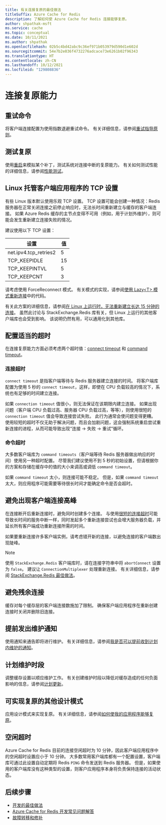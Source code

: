 ```yaml
---
title: 有关连接复原的最佳做法
titleSuffix: Azure Cache for Redis
description: 了解如何使 Azure Cache for Redis 连接能够复原。
author: shpathak-msft
ms.service: cache
ms.topic: conceptual
ms.date: 10/11/2021
ms.author: shpathak
ms.openlocfilehash: 02b5c4bd42abc9c36ef971b053979d590d1e602d
ms.sourcegitcommit: 54e7b2e036f4732276adcace73e6261b02f96343
ms.translationtype: HT
ms.contentlocale: zh-CN
ms.lasthandoff: 10/12/2021
ms.locfileid: "129808836"
---
```

# <a name="connection-resilience"></a>连接复原能力

## <a name="retry-commands"></a>重试命令

将客户端连接配置为使用指数退避重试命令。 有关详细信息，请参阅[重试指导原则](/azure/architecture/best-practices/retry-service-specific#azure-cache-for-redis)。

## <a name="test-resiliency"></a>测试复原

使用[重启](cache-administration.md#reboot)来模拟某个补丁，测试系统对连接中断的复原能力。 有关如何测试性能的详细信息，请参阅[性能测试](cache-best-practices-performance.md)。

## <a name="tcp-settings-for-linux-hosted-client-applications"></a>Linux 托管客户端应用程序的 TCP 设置

有些 Linux 版本默认使用乐观 TCP 设置。 TCP 设置可能会创建一种情况：Redis 服务器在正常关闭连接之前停止响应时，无法长时间重新建立与缓存的客户端连接。 如果 Azure Redis 缓存的主节点变得不可用（例如，用于计划外维护），则可能会发生重新建立连接失败的情况。

建议使用以下 TCP 设置：

|设置  |值 |
|---------|---------|
| net.ipv4.tcp_retries2   | 5 |
| TCP_KEEPIDLE   | 15 |
| TCP_KEEPINTVL  | 5 |
| TCP_KEEPCNT | 3 |

请考虑使用 ForceReconnect 模式。 有关模式的实现，请参阅[使用 Lazy\<T\> 模式重新连接](https://gist.github.com/JonCole/925630df72be1351b21440625ff2671f#file-redis-lazyreconnect-cs)中的代码。

有关此方案的详细信息，请参阅[在 Linux 上运行时，无法重新建立长达 15 分钟的连接](https://github.com/StackExchange/StackExchange.Redis/issues/1848#issuecomment-913064646)。 虽然此讨论与 StackExchange.Redis 库有关，但 Linux 上运行的其他客户端库也会受到影响。 该说明仍然有用，可以通用化到其他库。

## <a name="configure-appropriate-timeouts"></a>配置适当的超时

在连接复原能力方面必须考虑两个超时值：[connect timeout](#connect-timeout) 和 [command timeout](#command-timeout)。

### <a name="connect-timeout"></a>连接超时

`connect timeout` 是指客户端等待与 Redis 服务器建立连接的时间。 将客户端库配置为使用 5 秒的 `connect timeout`，这样，即使在 CPU 负载较高的情况下，系统也有足够的时间建立连接。

如果 `connection timeout` 值很小，则无法保证在该期限内建立连接。 如果出现问题（客户端 CPU 负载过高、服务器 CPU 负载过高，等等），则使用很短的 `connection timeout` 值会导致连接尝试失败。 此行为通常会使问题变得更糟。 使用较短的超时不仅无助于解决问题，而且会加剧问题，这会强制系统重启尝试重新连接的进程，从而可能导致出现“连接 -> 失败 -> 重试”循环。

### <a name="command-timeout"></a>命令超时

大多数客户端库为 `command timeouts`（客户端等待 Redis 服务器做出响应的时间）使用另一种超时配置。 尽管我们建议使用不到 5 秒的初始设置，但请根据你的方案和存储在缓存中的值的大小来调高或调低 `command timeout`。

如果 `command timeout` 太小，则连接可能不稳定。 但是，如果 `command timeout` 太大，则应用程序可能需要等待很长时间才能确定命令是否会超时。

## <a name="avoid-client-connection-spikes"></a>避免出现客户端连接高峰

在连接断开后重新连接时，避免同时创建多个连接。 与使用[很短的连接超时](#configure-appropriate-timeouts)可能导致长时间的服务中断一样，同时发起多个重新连接尝试也会增大服务器负载，并延长所有客户端成功重新连接所需的时间。

如果要重新连接许多客户端实例，请考虑错开新的连接，以避免连接的客户端数出现陡峰。

> [!NOTE]
> 使用 `StackExchange.Redis` 客户端库时，请在连接字符串中将 `abortConnect` 设置为 `false`。  建议让 `ConnectionMultiplexer` 处理重新连接。 有关详细信息，请参阅 [StackExchange.Redis 最佳做法](/azure/azure-cache-for-redis/cache-management-faq#stackexchangeredis-best-practices)。

## <a name="avoid-leftover-connections"></a>避免残余连接

缓存对每个缓存层的客户端连接数施加了限制。 确保客户端应用程序在重新创建连接时关闭并删除旧连接。

## <a name="advance-maintenance-notification"></a>提前发出维护通知

使用通知来通告即将进行维护。 有关详细信息，请参阅[我是否可以提前收到计划内维护的通知](cache-failover.md#can-i-be-notified-in-advance-of-planned-maintenance)。

## <a name="schedule-maintenance-window"></a>计划维护时段

调整缓存设置以顺应维护工作。 有关创建维护时段以降低对缓存造成的任何负面影响的信息，请参阅[计划更新](cache-administration.md#schedule-updates)。

## <a name="more-design-patterns-for-resilience"></a>可实现复原的其他设计模式

应用设计模式来实现复原。 有关详细信息，请参阅[如何使我的应用程序能够复原](cache-failover.md#how-do-i-make-my-application-resilient)。

## <a name="idle-timeout"></a>空闲超时

Azure Cache for Redis 目前的连接空闲超时为 10 分钟，因此客户端应用程序中的空闲超时设置应小于 10 分钟。 大多数常用客户端库都有一个配置设置，客户端库可通过此设置自动定期将 Redis `PING` 命令发送到 Redis 服务器。 但是，如果使用的客户端库没有这种类型的设置，则客户应用程序本身将负责保持连接的活动状态。

## <a name="next-steps"></a>后续步骤

- [开发的最佳做法](cache-best-practices-development.md)
- [Azure Cache for Redis 开发常见问题解答](cache-development-faq.yml)
- [故障转移和修补](cache-failover.md)
